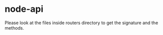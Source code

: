 # node-api

Please look at the files inside routers directory to get the signature and the methods. 
